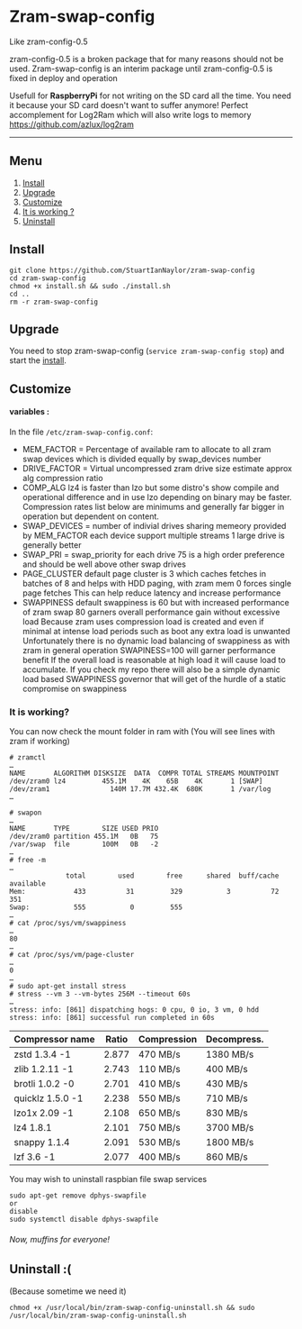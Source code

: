 # Zram-swap-config
Like zram-config-0.5

zram-config-0.5 is a broken package that for many reasons should not be used.
Zram-swap-config is an interim package until zram-config-0.5 is fixed in deploy and operation

Usefull for **RaspberryPi** for not writing on the SD card all the time. You need it because your SD card doesn't want to suffer anymore!
Perfect accomplement for Log2Ram which will also write logs to memory https://github.com/azlux/log2ram

_____
## Menu
1. [Install](#install)
2. [Upgrade](#upgrade)
3. [Customize](#customize)
4. [It is working ?](#it-is-working)
5. [Uninstall](#uninstall-)

## Install

    git clone https://github.com/StuartIanNaylor/zram-swap-config
    cd zram-swap-config
    chmod +x install.sh && sudo ./install.sh
    cd ..
    rm -r zram-swap-config

## Upgrade

You need to stop zram-swap-config (`service zram-swap-config stop`) and start the [install](#install).

## Customize
#### variables :
In the file `/etc/zram-swap-config.conf`:

- MEM_FACTOR = Percentage of available ram to allocate to all zram swap devices which is divided equally by swap_devices number
- DRIVE_FACTOR = Virtual uncompressed zram drive size estimate approx alg compression ratio 
- COMP_ALG lz4 is faster than lzo but some distro's show compile and operational difference and in use lzo depending on binary may be faster. Compression rates list below are minimums and generally far bigger in operation but dependent on content.
- SWAP_DEVICES = number of indivial drives sharing memeory provided by MEM_FACTOR each device support multiple streams 1 large drive is generally better
- SWAP_PRI = swap_priority for each drive 75 is a high order preference and should be well above other swap drives
- PAGE_CLUSTER default page cluster is 3 which caches fetches in batches of 8 and helps with HDD paging, with zram mem 0 forces single page fetches
This can help reduce latency and increase performance
- SWAPPINESS default swappiness is 60 but with increased performance of zram swap 80 garners overall performance gain without excessive load
Because zram uses compression load is created and even if minimal at intense load periods such as boot any extra load is unwanted
Unfortunately there is no dynamic load balancing of swappiness as with zram in general operation SWAPINESS=100 will garner performance benefit
If the overall load is reasonable at high load it will cause load to accumulate. 
If you check my repo there will also be a simple dynamic load based SWAPPINESS governor that will get of the hurdle of a static compromise on swappiness


### It is working?
You can now check the mount folder in ram with (You will see lines with zram if working)
```
# zramctl
…
NAME       ALGORITHM DISKSIZE  DATA  COMPR TOTAL STREAMS MOUNTPOINT
/dev/zram0 lz4         455.1M    4K    65B    4K       1 [SWAP]
/dev/zram1               140M 17.7M 432.4K  680K       1 /var/log
…

# swapon
…
NAME       TYPE        SIZE USED PRIO
/dev/zram0 partition 455.1M   0B   75
/var/swap  file        100M   0B   -2
…
# free -m
…
              total        used        free      shared  buff/cache   available
Mem:            433          31         329           3          72         351
Swap:           555           0         555
…
# cat /proc/sys/vm/swappiness
…
80
…
# cat /proc/sys/vm/page-cluster
…
0
…
# sudo apt-get install stress
# stress --vm 3 --vm-bytes 256M --timeout 60s
…
stress: info: [861] dispatching hogs: 0 cpu, 0 io, 3 vm, 0 hdd
stress: info: [861] successful run completed in 60s
```


| Compressor name	     | Ratio	| Compression | Decompress. |
|------------------------|----------|-------------|-------------|
|zstd 1.3.4 -1	         | 2.877	| 470 MB/s	  | 1380 MB/s   |
|zlib 1.2.11 -1	         | 2.743    | 110 MB/s    | 400 MB/s    |
|brotli 1.0.2 -0	     | 2.701	| 410 MB/s	  | 430 MB/s    |
|quicklz 1.5.0 -1	     | 2.238	| 550 MB/s	  | 710 MB/s    |
|lzo1x 2.09 -1	         | 2.108	| 650 MB/s	  | 830 MB/s    |
|lz4 1.8.1	             | 2.101    | 750 MB/s    | 3700 MB/s   |
|snappy 1.1.4	         | 2.091	| 530 MB/s	  | 1800 MB/s   |
|lzf 3.6 -1	             | 2.077	| 400 MB/s	  | 860 MB/s    |

You may wish to uninstall raspbian file swap services
```
sudo apt-get remove dphys-swapfile
or
disable
sudo systemctl disable dphys-swapfile
```
###### Now, muffins for everyone!


## Uninstall :(
(Because sometime we need it)
```
chmod +x /usr/local/bin/zram-swap-config-uninstall.sh && sudo /usr/local/bin/zram-swap-config-uninstall.sh
```
